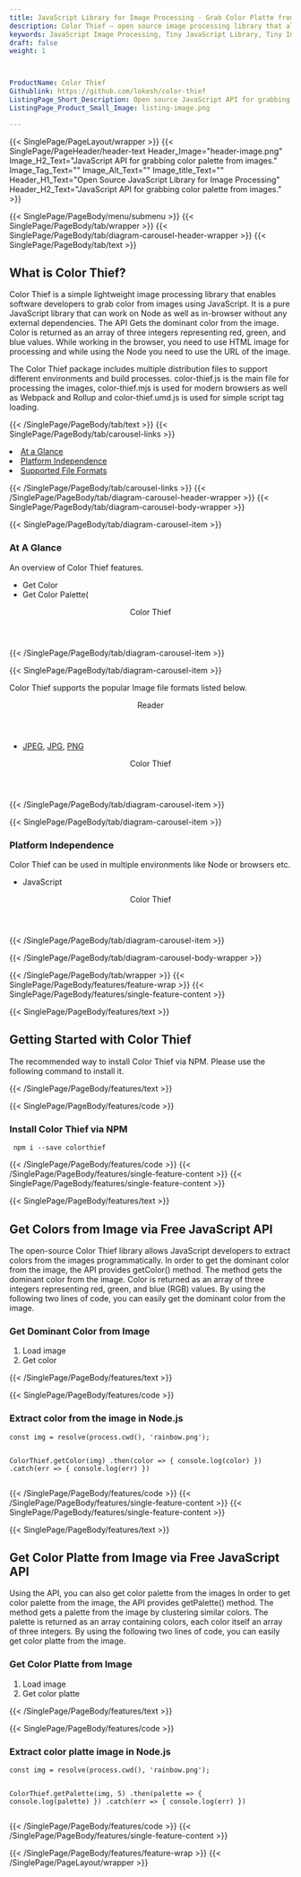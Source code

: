 ```yaml
---
title: JavaScript Library for Image Processing - Grab Color Platte from Images
description: Color Thief – open source image processing library that allows Software programmers to get color platte from images via JavaScript Library
keywords: JavaScript Image Processing, Tiny JavaScript Library, Tiny Image Processing Library, image processing, JavaScript images, image processing library, JavaScript PNG API, JavaScript JPG, JavaScript image API, JavaScript Image creation, Modify images, Get color from image, get color, get image color, color, JavaScript Color API
draft: false
weight: 1



ProductName: Color Thief
Githublink: https://github.com/lokesh/color-thief
ListingPage_Short_Description: Open source JavaScript API for grabbing color platte from images.
ListingPage_Product_Small_Image: listing-image.png 

---
```


{{< SinglePage/PageLayout/wrapper >}}
{{< SinglePage/PageHeader/header-text
Header_Image="header-image.png"
Image_H2_Text="JavaScript API for grabbing color palette from images."
Image_Tag_Text=""
Image_Alt_Text=""
Image_title_Text=""
Header_H1_Text="Open Source JavaScript Library for Image Processing"
Header_H2_Text="JavaScript API for grabbing color palette from images." >}}

{{< SinglePage/PageBody/menu/submenu >}}
{{< SinglePage/PageBody/tab/wrapper >}}
{{< SinglePage/PageBody/tab/diagram-carousel-header-wrapper >}}
{{< SinglePage/PageBody/tab/text >}}



<h2 class="h2title">What is Color Thief?</h2>
<p>Color Thief is a simple lightweight image processing library that enables software developers to grab color from images using JavaScript. It is a pure JavaScript library that can work on Node as well as in-browser without any external dependencies. The API Gets the dominant color from the image. Color is returned as an array of three integers representing red, green, and blue values. While working in the browser, you need to use HTML image for processing and while using the Node you need to use the URL of the image.</p>
<p>The Color Thief package includes multiple distribution files to support different environments and build processes. color-thief.js is the main file for processing the images, color-thief.mjs is used for modern browsers as well as Webpack and Rollup and color-thief.umd.js is used for simple script tag loading.</p>

{{< /SinglePage/PageBody/tab/text >}}
{{< SinglePage/PageBody/tab/carousel-links >}}

<li data-target="#diagramcarousel" data-slide-to="0"><a href="#">At a Glance</a></li>
<li data-target="#diagramcarousel" data-slide-to="2"><a href="#">Platform Independence</a></li>
<li data-target="#diagramcarousel" data-slide-to="1"><a class="activetab" href="#">Supported File Formats</a></li>


{{< /SinglePage/PageBody/tab/carousel-links >}}
{{< /SinglePage/PageBody/tab/diagram-carousel-header-wrapper >}}
{{< SinglePage/PageBody/tab/diagram-carousel-body-wrapper >}}

{{< SinglePage/PageBody/tab/diagram-carousel-item >}}
<h3>At A Glance</h3>
<p>An overview of Color Thief features.</p>
<div class="diagram1 d1-poi">
<div class="d1-row">
<div class="d1-col d1-right">
<ul>
<li>Get Color</li>
<li>Get Color Palette(</li>
</ul>
</div>
<div class="d1-col d1-left"> </div>
</div>
<div class="d1-logo" style="border: none;"><header>Color Thief</header><footer><small></small></footer></div>
<!--/logo--></div>
<!--/diagram1-->
{{< /SinglePage/PageBody/tab/diagram-carousel-item >}}

{{< SinglePage/PageBody/tab/diagram-carousel-item >}}
<p>Color Thief supports the popular Image file formats listed below.</p>
<div class="diagram1 d2 d1-poi">
<div class="d1-row">
<div class="d1-col d1-left"><header><i class="fa fa-arrows-v"> </i> Reader</header>
<ul>
<li> <a href="https://docs.fileformat.com/image/jpeg/">JPEG</a>, <a href="https://docs.fileformat.com/image/jpeg/">JPG</a>, <a href="https://docs.fileformat.com/image/png/">PNG</a> </li>
</ul>
</div>
<!--/left-->
<div class="d1-col d1-right"> </div>
<!--/right--></div>
<!--/row-->
<div class="d1-logo" style="border: none;"><header>Color Thief</header><footer><small></small></footer></div>
<!--/logo--></div>
<!--/diagram2-->
{{< /SinglePage/PageBody/tab/diagram-carousel-item >}}

{{< SinglePage/PageBody/tab/diagram-carousel-item >}}
<h3>Platform Independence</h3>
<p>Color Thief can be used in multiple environments like Node or browsers etc.</p>
<div class="diagram1 d1-poi">
<div class="d1-row">
<div class="d1-col d1-right">
<ul>
<li>JavaScript </li>
</ul>
</div>
<!--/right--></div>
<!--/row-->
<div class="d1-logo" style="border: none;"><header>Color Thief</header><footer><small></small></footer></div>
<!--/logo--></div>
<!--/diagram2 -->
{{< /SinglePage/PageBody/tab/diagram-carousel-item >}}

{{< /SinglePage/PageBody/tab/diagram-carousel-body-wrapper >}}

{{< /SinglePage/PageBody/tab/wrapper >}}
{{< SinglePage/PageBody/features/feature-wrap >}}
{{< SinglePage/PageBody/features/single-feature-content >}}

{{< SinglePage/PageBody/features/text >}}
<h2 class="h2title">Getting Started with Color Thief</h2>
<p>The recommended way to install Color Thief via NPM. Please use the following command to install it.</p>
{{< /SinglePage/PageBody/features/text >}}

{{< SinglePage/PageBody/features/code >}}
<h3><strong>Install Color Thief via NPM</strong></h3>
<pre><code class="html"> npm i --save colorthief </code></pre>


{{< /SinglePage/PageBody/features/code >}}
{{< /SinglePage/PageBody/features/single-feature-content >}}
{{< SinglePage/PageBody/features/single-feature-content >}}

{{< SinglePage/PageBody/features/text >}}
<h2 class="h2title">Get Colors from Image via Free JavaScript API</h2>
<p>The open-source Color Thief library allows JavaScript developers to extract colors from the images programmatically. In order to get the dominant color from the image, the API provides getColor() method. The method gets the dominant color from the image. Color is returned as an array of three integers representing red, green, and blue (RGB) values. By using the following two lines of code, you can easily get the dominant color from the image.</p>
<h3>Get Dominant Color from Image</h3>
<ol>
<li>Load image</li>
<li>Get color</li>
</ol>
{{< /SinglePage/PageBody/features/text >}}

{{< SinglePage/PageBody/features/code >}}
<h3>Extract color from the image in Node.js</h3>
<pre><code class="c#">const img = resolve(process.cwd(), 'rainbow.png');

ColorThief.getColor(img)
.then(color =&gt; { console.log(color) })
.catch(err =&gt; { console.log(err) })
    </code></pre>


{{< /SinglePage/PageBody/features/code >}}
{{< /SinglePage/PageBody/features/single-feature-content >}}
{{< SinglePage/PageBody/features/single-feature-content >}}

{{< SinglePage/PageBody/features/text >}}
<h2 class="h2title">Get Color Platte from Image via Free JavaScript API</h2>
<p>Using the API, you can also get color palette from the images In order to get color palette from the image, the API provides getPalette() method. The method gets a palette from the image by clustering similar colors. The palette is returned as an array containing colors, each color itself an array of three integers. By using the following two lines of code, you can easily get color platte from the image.</p>
<h3>Get Color Platte from Image</h3>
<ol>
<li>Load image</li>
<li>Get color platte</li>
</ol>
{{< /SinglePage/PageBody/features/text >}}

{{< SinglePage/PageBody/features/code >}}
<h3>Extract color platte image in Node.js</h3>
<pre><code class="c#">const img = resolve(process.cwd(), 'rainbow.png');

ColorThief.getPalette(img, 5)
.then(palette =&gt; { console.log(palette) })
.catch(err =&gt; { console.log(err) })
    </code></pre>


{{< /SinglePage/PageBody/features/code >}}
{{< /SinglePage/PageBody/features/single-feature-content >}}

{{< /SinglePage/PageBody/features/feature-wrap >}}
{{< /SinglePage/PageLayout/wrapper >}}